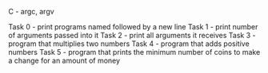  C - argc, argv

Task 0 - print programs named followed by a new line Task 1 - print number of arguments passed into it Task 2 - print all arguments it receives Task 3 - program that multiplies two numbers Task 4 - program that adds positive numbers Task 5 - program that prints the minimum number of coins to make a change for an amount of money
